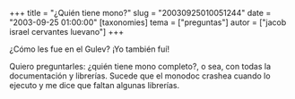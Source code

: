 +++
title = "¿Quién tiene mono?"
slug = "20030925010051244"
date = "2003-09-25 01:00:00"
[taxonomies]
tema = ["preguntas"]
autor = ["jacob israel cervantes luevano"]
+++

¿Cómo les fue en el Gulev? ¡Yo también fuí!

Quiero preguntarles: ¿quién tiene mono completo?, o sea, con todas la
documentación y librerías. Sucede que el monodoc crashea cuando lo
ejecuto y me dice que faltan algunas librerías.

